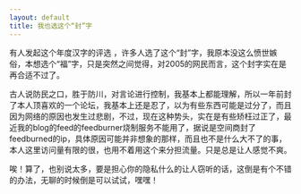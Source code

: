 ```yaml
---
layout: default
title: 我也选这个“封”字
---
```


有人发起这个年度汉字的评选 ，许多人选了这个“封”字，我原本没这么愤世嫉俗，本想选个“福”字，只是突然之间觉得，对2005的网民而言，这个封字实在是再合适不过了。

古人说防民之口，胜于防川，对言论进行控制，我基本上都能理解，所以一年前封了本人顶喜欢的一个论坛，我基本上还是忍了，以为有些东西可能是过分了，而且因为网络的原因也发生过悲剧，不过，现在这种势头，实在是有些矫枉过正了，最近我的blog的feed的feedburner烧制服务不能用了，据说是空间商封了feedburned的ip，具体原因可能并非想象的那样，而且也不是什么大不了的事，本人这里访问量有限的很，也用不着用这个来分担流量。只是总是让人感觉不爽。

唉！算了，也别说太多，要是担心你的隐私什么的让人窃听的话，这倒是有个不错的办法，无聊的时候倒是可以试试，嘿嘿！